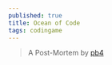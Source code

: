 ```yaml
---
published: true
title: Ocean of Code
tags: codingame
---
```

> A Post-Mortem by [pb4](https://github.com/pb4git/Ocean-of-code/blob/master/README.md)
